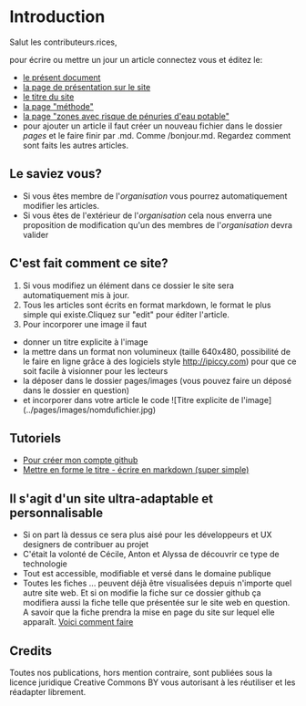 # Introduction

Salut les contributeurs.rices,

pour écrire ou mettre un jour un article connectez vous et éditez le: 
* [le présent document](README.md)
* [la page de présentation sur le site](index.md)
* [le titre du site](_config.yml)
* [la page "méthode"](https://github.com/anticiper/anticiper.github.io/tree/master/pages)
* [la page "zones avec risque de pénuries d'eau potable"](https://github.com/anticiper/anticiper.github.io/tree/master/pages)
* pour ajouter un article il faut créer un nouveau fichier dans le dossier *pages* et le faire finir par .md. Comme /bonjour.md. Regardez comment sont faits les autres articles.

## Le saviez vous? 

* Si vous êtes membre de l'*organisation* vous pourrez automatiquement modifier les articles. 
* Si vous êtes de l'extérieur de l'*organisation* cela nous enverra une proposition de modification qu'un des membres de l'*organisation* devra valider

## C'est fait comment ce site? 

1. Si vous modifiez un élément dans ce dossier le site sera automatiquement mis à jour.
2. Tous les articles sont écrits en format markdown, le format le plus simple qui existe.Cliquez sur "edit" pour éditer l'article.
3. Pour incorporer une image il faut 
 * donner un titre explicite à l'image
 * la mettre dans un format non volumineux (taille 640x480, possibilité de le faire en ligne grâce à des logiciels style http://ipiccy.com) pour que ce soit facile à visionner pour les lecteurs
 * la déposer dans le dossier pages/images (vous pouvez faire un déposé dans le dossier en question)
 * et incorporer dans votre article le code \!\[Titre explicite de l'image]\(../pages/images/nomdufichier.jpg)
 
## Tutoriels

* [Pour créer mon compte github](http://www.multibao.org/#multibao/documentation/blob/master/fiches/creer_compte.md)
* [Mettre en forme le titre - écrire en markdown (super simple)](http://www.multibao.org/#multibao/documentation/blob/master/fiches/mise_forme_texte.md)

## Il s'agit d'un site ultra-adaptable et personnalisable

* Si on part là dessus ce sera plus aisé pour les développeurs et UX designers de contribuer au projet
* C'était la volonté de Cécile, Anton et Alyssa de découvrir ce type de technologie
* Tout est accessible, modifiable et versé dans le domaine publique
* Toutes les fiches ... peuvent déjà être visualisées depuis n'importe quel autre site web. Et si on modifie la fiche sur ce dossier github ça modifiera aussi la fiche telle que présentée sur le site web en question. A savoir que la fiche prendra la mise en page du site sur lequel elle apparaît. [Voici comment faire](http://www.multibao.org/#multibao/documentation/blob/master/fiches/integrer_fiche_site.md)

## Credits

Toutes nos publications, hors mention contraire, sont publiées sous la licence juridique Creative Commons BY vous autorisant à les réutiliser et les réadapter librement. 
